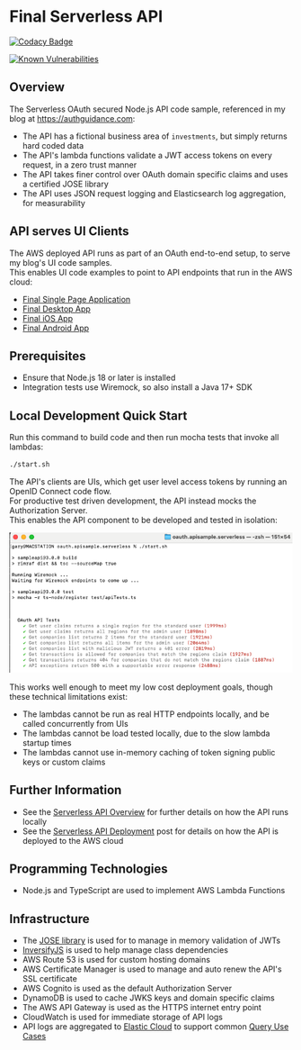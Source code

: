 # Final Serverless API 

[![Codacy Badge](https://app.codacy.com/project/badge/Grade/b880a7d88a7547009e950a513bc00046)](https://www.codacy.com/gh/gary-archer/oauth.apisample.serverless/dashboard?utm_source=github.com&amp;utm_medium=referral&amp;utm_content=gary-archer/oauth.apisample.serverless&amp;utm_campaign=Badge_Grade)

[![Known Vulnerabilities](https://snyk.io/test/github/gary-archer/oauth.apisample.serverless/badge.svg?targetFile=package.json)](https://snyk.io/test/github/gary-archer/oauth.apisample.serverless?targetFile=package.json)
 
## Overview

The Serverless OAuth secured Node.js API code sample, referenced in my blog at https://authguidance.com:

- The API has a fictional business area of `investments`, but simply returns hard coded data
- The API's lambda functions validate a JWT access tokens on every request, in a zero trust manner
- The API takes finer control over OAuth domain specific claims and uses a certified JOSE library
- The API uses JSON request logging and Elasticsearch log aggregation, for measurability

## API serves UI Clients

The AWS deployed API runs as part of an OAuth end-to-end setup, to serve my blog's UI code samples.\
This enables UI code examples to point to API endpoints that run in the AWS cloud:

- [Final Single Page Application](https://github.com/gary-archer/oauth.websample.final)
- [Final Desktop App](https://github.com/gary-archer/oauth.desktopsample.final)
- [Final iOS App](https://github.com/gary-archer/oauth.mobilesample.ios)
- [Final Android App](https://github.com/gary-archer/oauth.mobilesample.android)

## Prerequisites

- Ensure that Node.js 18 or later is installed
- Integration tests use Wiremock, so also install a Java 17+ SDK

## Local Development Quick Start

Run this command to build code and then run mocha tests that invoke all lambdas:

```bash
./start.sh
```

The API's clients are UIs, which get user level access tokens by running an OpenID Connect code flow.\
For productive test driven development, the API instead mocks the Authorization Server.\
This enables the API component to be developed and tested in isolation:

![Local Lambda Tests](./doc/local-lambda-tests.png)

This works well enough to meet my low cost deployment goals, though these technical limitations exist:

- The lambdas cannot be run as real HTTP endpoints locally, and be called concurrently from UIs
- The lambdas cannot be load tested locally, due to the slow lambda startup times
- The lambdas cannot use in-memory caching of token signing public keys or custom claims

## Further Information

* See the [Serverless API Overview](https://authguidance.com/2018/12/11/serverless-api-overview) for further details on how the API runs locally
* See the [Serverless API Deployment](https://authguidance.com/2018/12/16/serverless-api-deployment/) post for details on how the API is deployed to the AWS cloud

## Programming Technologies

* Node.js and TypeScript are used to implement AWS Lambda Functions

## Infrastructure

* The [JOSE library](https://github.com/panva/jose) is used for to manage in memory validation of JWTs
* [InversifyJS](http://inversify.io) is used to help manage class dependencies
* AWS Route 53 is used for custom hosting domains
* AWS Certificate Manager is used to manage and auto renew the API's SSL certificate
* AWS Cognito is used as the default Authorization Server
* DynamoDB is used to cache JWKS keys and domain specific claims
* The AWS API Gateway is used as the HTTPS internet entry point
* CloudWatch is used for immediate storage of API logs
* API logs are aggregated to [Elastic Cloud](https://authguidance.com/2020/08/11/cloud-elastic-search-setup) to support common [Query Use Cases](https://authguidance.com/2019/08/02/intelligent-api-platform-analysis/)
